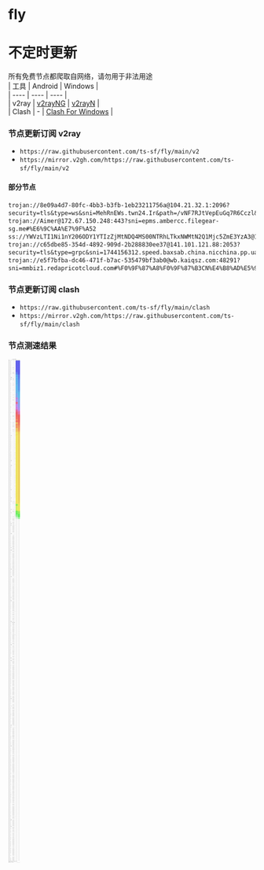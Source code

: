 # fly
# 不定时更新
所有免费节点都爬取自网络，请勿用于非法用途  
|  工具  | Android  | Windows  |  
|  ----  | ----   | ----  |  
| v2ray  | [v2rayNG](https://github.com/2dust/v2rayNG/releases) | [v2rayN](https://github.com/2dust/v2rayN/releases) |  
| Clash  | - | [Clash For Windows](https://github.com/2dust/clashN/releases) | 
  
### 节点更新订阅  v2ray
- `https://raw.githubusercontent.com/ts-sf/fly/main/v2`  
- `https://mirror.v2gh.com/https://raw.githubusercontent.com/ts-sf/fly/main/v2`  

#### 部分节点  
``` 
trojan://8e09a4d7-80fc-4bb3-b3fb-1eb23211756a@104.21.32.1:2096?security=tls&type=ws&sni=MehRnEWs.twn24.Ir&path=/vNF7RJtVepEuGq7R6Cczl&host=mehrnews.twn24.ir#%E6%9C%AA%E7%9F%A5
trojan://Aimer@172.67.150.248:443?sni=epms.ambercc.filegear-sg.me#%E6%9C%AA%E7%9F%A52
ss://YWVzLTI1Ni1nY206ODY1YTIzZjMtNDQ4MS00NTRhLTkxNWMtN2Q1Mjc5ZmE3YzA3@183.60.254.175:30001#%E6%9C%AA%E7%9F%A53
trojan://c65dbe85-354d-4892-909d-2b288830ee37@141.101.121.88:2053?security=tls&type=grpc&sni=1744156312.speed.baxsab.china.nicchina.pp.ua#%E6%9C%AA%E7%9F%A54
trojan://e5f7bfba-dc46-471f-b7ac-535479bf3ab0@wb.kaiqsz.com:48291?sni=mmbiz1.redapricotcloud.com#%F0%9F%87%A8%F0%9F%87%B3CN%E4%B8%AD%E5%9B%BD
```
### 节点更新订阅  clash
- `https://raw.githubusercontent.com/ts-sf/fly/main/clash`  
- `https://mirror.v2gh.com/https://raw.githubusercontent.com/ts-sf/fly/main/clash`  

### 节点测速结果
![image](traffic.png)
